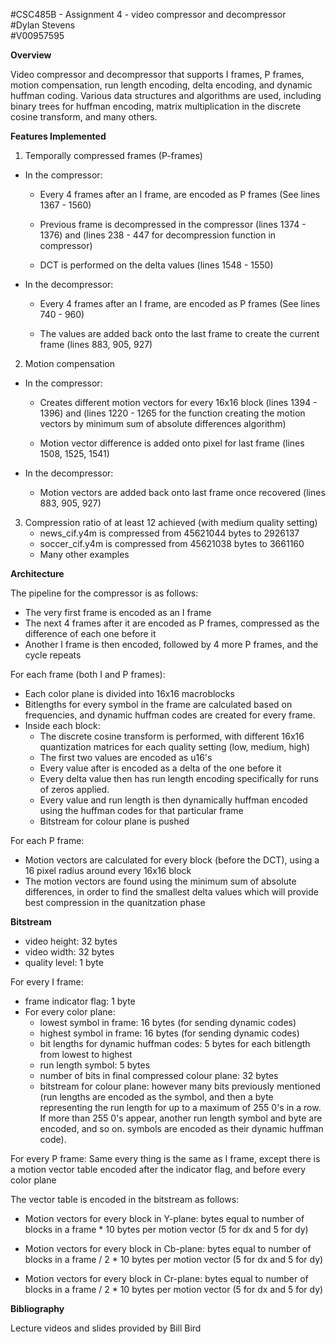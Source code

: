 
#CSC485B - Assignment 4 - video compressor and decompressor                          
#Dylan Stevens                                                                       
#V00957595                                                                           


**Overview**

Video compressor and decompressor that supports I frames, P frames, motion compensation, run length encoding, delta encoding, and dynamic huffman coding. Various data structures and algorithms are used, including binary trees for huffman encoding, matrix multiplication in the discrete cosine transform, and many others.


**Features Implemented**

1. Temporally compressed frames (P-frames)
- In the compressor:
    - Every 4 frames after an I frame, are encoded as P frames (See lines 1367 - 1560)

    - Previous frame is decompressed in the compressor (lines 1374 - 1376) and (lines 238 - 447 for decompression function in compressor)

    - DCT is performed on the delta values (lines 1548 - 1550)

- In the decompressor:
    - Every 4 frames after an I frame, are encoded as P frames (See lines 740 - 960)

    - The values are added back onto the last frame to create the current frame (lines 883, 905, 927)


2. Motion compensation 
- In the compressor:
    - Creates different motion vectors for every 16x16 block (lines 1394 - 1396) and (lines 1220 - 1265 for the function creating the motion vectors by minimum sum of absolute differences algorithm) 

    - Motion vector difference is added onto pixel for last frame (lines 1508, 1525, 1541)

- In the decompressor:
    - Motion vectors are added back onto last frame once recovered (lines 883, 905, 927)

3. Compression ratio of at least 12 achieved (with medium quality setting)
    - news_cif.y4m is compressed from 45621044 bytes to 2926137
    - soccer_cif.y4m is compressed from 45621038 bytes to 3661160
    - Many other examples


**Architecture**

The pipeline for the compressor is as follows:

- The very first frame is encoded as an I frame
- The next 4 frames after it are encoded as P frames, compressed as the difference of each one before it
- Another I frame is then encoded, followed by 4 more P frames, and the cycle repeats

For each frame (both I and P frames):

- Each color plane is divided into 16x16 macroblocks
- Bitlengths for every symbol in the frame are calculated based on frequencies, and dynamic huffman codes are created for every frame.
- Inside each block:
	- The discrete cosine transform is performed, with different 16x16 quantization matrices for each quality setting (low, medium, high)
	- The first two values are encoded as u16's
	- Every value after is encoded as a delta of the one before it
	- Every delta value then has run length encoding specifically for runs of zeros applied.
	- Every value and run length is then dynamically huffman encoded using the huffman codes for that particular frame
	- Bitstream for colour plane is pushed

For each P frame:

- Motion vectors are calculated for every block (before the DCT), using a 16 pixel radius around every 16x16 block
- The motion vectors are found using the minimum sum of absolute differences, in order to find the smallest delta values which will provide best compression in the quanitzation phase


**Bitstream**

- video height: 32 bytes
- video width: 32 bytes
- quality level: 1 byte

For every I frame:
- frame indicator flag: 1 byte
- For every color plane:
	- lowest symbol in frame: 16 bytes (for sending dynamic codes)
	- highest symbol in frame: 16 bytes (for sending dynamic codes)
	- bit lengths for dynamic huffman codes: 5 bytes for each bitlength from lowest to highest
	- run length symbol: 5 bytes
	- number of bits in final compressed colour plane: 32 bytes
	- bitstream for colour plane: however many bits previously mentioned (run lengths are encoded as the symbol, and then a byte representing the run length for up to a maximum of 255 0's in a row. If more than 255 0's appear, another run length symbol and byte are encoded, and so on. symbols are encoded as their dynamic huffman code).
	
For every P frame:
Same every thing is the same as I frame, except there is a motion vector table encoded after the indicator flag, and before every color plane

The vector table is encoded in the bitstream as follows:

- Motion vectors for every block in Y-plane: bytes equal to number of blocks in a frame * 10 bytes per motion vector (5 for dx and 5 for dy)

- Motion vectors for every block in Cb-plane: bytes equal to number of blocks in a frame / 2 * 10 bytes per motion vector (5 for dx and 5 for dy)

- Motion vectors for every block in Cr-plane: bytes equal to number of blocks in a frame / 2 * 10 bytes per motion vector (5 for dx and 5 for dy)


**Bibliography**

Lecture videos and slides provided by Bill Bird
